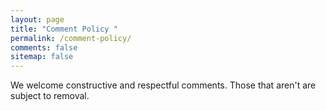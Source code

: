 ```yaml
---
layout: page
title: "Comment Policy "
permalink: /comment-policy/
comments: false
sitemap: false
---
```


<p>We welcome constructive and respectful comments. Those that aren't are subject to removal.</p>
